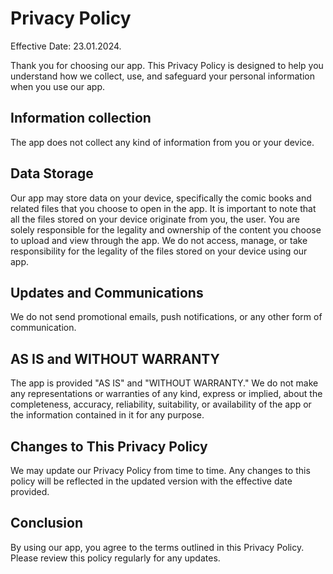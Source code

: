 # Privacy Policy

Effective Date: 23.01.2024.

Thank you for choosing our app. This Privacy Policy is designed to help you understand how we collect, use, and safeguard your personal information when you use our app.

## Information collection

The app does not collect any kind of information from you or your device.

## Data Storage

Our app may store data on your device, specifically the comic books and related files that you choose to open in the app. It is important to note that all the files stored on your device originate from you, the user. You are solely responsible for the legality and ownership of the content you choose to upload and view through the app. We do not access, manage, or take responsibility for the legality of the files stored on your device using our app.

## Updates and Communications

We do not send promotional emails, push notifications, or any other form of communication.

## AS IS and WITHOUT WARRANTY

The app is provided "AS IS" and "WITHOUT WARRANTY." We do not make any representations or warranties of any kind, express or implied, about the completeness, accuracy, reliability, suitability, or availability of the app or the information contained in it for any purpose.

## Changes to This Privacy Policy

We may update our Privacy Policy from time to time. Any changes to this policy will be reflected in the updated version with the effective date provided.

## Conclusion

By using our app, you agree to the terms outlined in this Privacy Policy. Please review this policy regularly for any updates.
